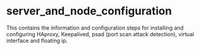 # server_and_node_configuration

This contains the information and configuration steps for installing and configuring HAproxy, Keepalived, psad (port scan attack detection), virtual interface and floating ip.
